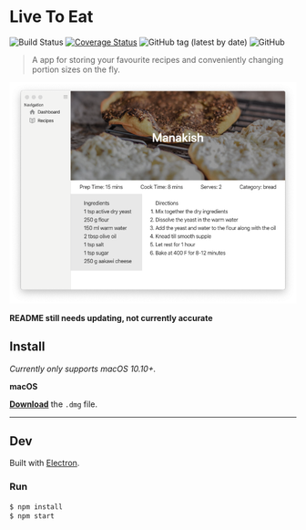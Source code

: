 # Live To Eat
![Build Status](https://github.com/mohammadmoustafa/live2eat/workflows/Node.js%20CI/badge.svg)
[![Coverage Status](https://coveralls.io/repos/github/mohammadmoustafa/live2eat/badge.svg?branch=master)](https://coveralls.io/github/mohammadmoustafa/live2eat?branch=master)
![GitHub tag (latest by date)](https://img.shields.io/github/v/tag/mohammadmoustafa/live2eat?label=version)
![GitHub](https://img.shields.io/github/license/mohammadmoustafa/live2eat)

> A app for storing your favourite recipes and conveniently changing portion sizes on the fly.

![Screenshot of a recipe](src/assets/recipe_screenshot.png)

**README still needs updating, not currently accurate**

## Install

*Currently only supports macOS 10.10+.*

**macOS**

[**Download**](https://github.com/mohammadmoustafa/live2eat/releases/latest) the `.dmg` file.

---


## Dev

Built with [Electron](https://electronjs.org).

### Run

```
$ npm install
$ npm start
```
